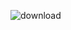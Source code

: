 ![download](https://github.com/ZacSheppard/Evil-hacker/assets/150302328/abf0a667-b9c5-4861-8ca1-a77411c81480)

